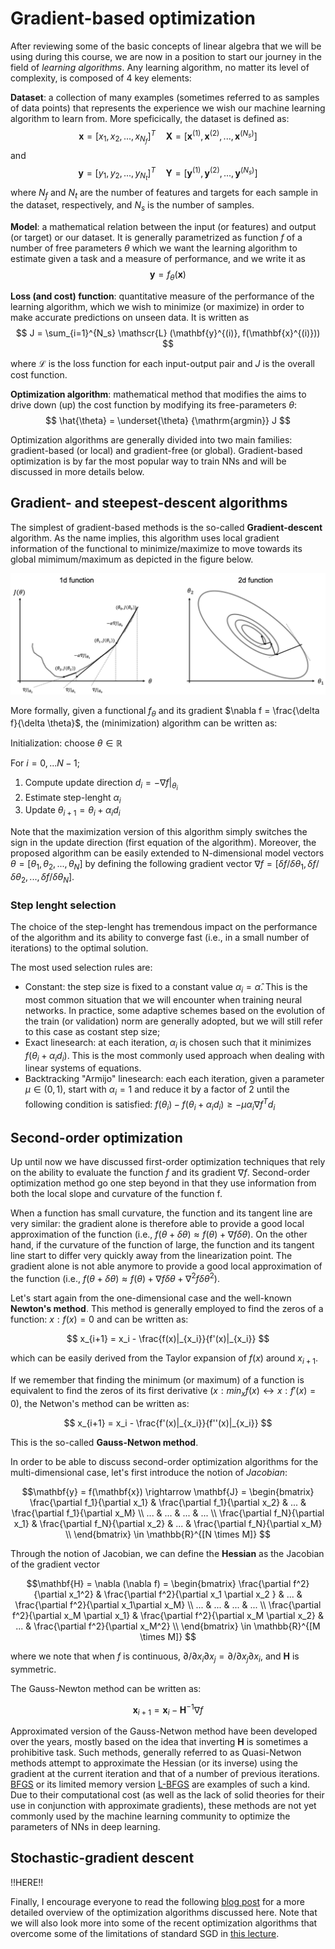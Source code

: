# Gradient-based optimization
After reviewing some of the basic concepts of linear algebra that we will be using during this course, we are now in a position
to start our journey in the field of *learning algorithms*. Any learning algorithm, no matter its level of complexity, is 
composed of 4 key elements:

**Dataset**: a collection of many examples (sometimes referred to as samples of data points) that represents the experience
we wish our machine learning algorithm to learn from. More speficically, the dataset is defined as:
$$
\mathbf{x} = [x_1, x_2, ..., x_{N_f}]^T \quad \mathbf{X} = [\mathbf{x}^{(1)}, \mathbf{x}^{(2)}, ..., \mathbf{x}^{(N_s)}] 
$$
and
$$
\mathbf{y} = [y_1, y_2, ..., y_{N_t}]^T \quad \mathbf{Y} = [\mathbf{y}^{(1)}, \mathbf{y}^{(2)}, ..., \mathbf{y}^{(N_s)}] 
$$
where $N_f$ and $N_t$ are the number of features and targets for each sample in the dataset, respectively, and 
$N_s$ is the number of samples.

**Model**: a mathematical relation between the input (or features) and output (or target) 
or our dataset. It is generally parametrized as function $f$ of a number of free parameters $\theta$ which we want the 
learning algorithm to estimate given a task and a measure of performance, and we write it as 
$$
\mathbf{y} = f_\theta(\mathbf{x})
$$

**Loss (and cost) function**: quantitative measure of the performance of the learning algorithm, which we wish to minimize 
(or maximize) in order to make accurate predictions on unseen data. It is written as
$$
J = \sum_{i=1}^{N_s}  \mathscr{L} (\mathbf{y}^{(i)}, f(\mathbf{x}^{(i)}))
$$

where $\mathscr{L}$ is the loss function for each input-output pair and $J$ is the overall cost function.

**Optimization algorithm**: mathematical method that modifies the aims to drive down (up) the cost function by modifying
its free-parameters $\theta$:
$$
\hat{\theta} = \underset{\theta} {\mathrm{argmin}} J
$$

Optimization algorithms are generally divided into two main families: gradient-based 
(or local) and gradient-free (or global). Gradient-based optimization is by far the most popular way to train NNs and 
will be discussed in more details below.

## Gradient- and steepest-descent algorithms
The simplest of gradient-based methods is the so-called **Gradient-descent** algorithm. As the name implies, 
this algorithm uses local gradient information of the functional to minimize/maximize to move towards its global 
mimimum/maximum as depicted in the figure below.

![GRADIENT OPTIMIZATION](figs/opt_gradient.png)

More formally, given a functional $f_\theta$ and its gradient $\nabla f = \frac{\delta f}{\delta \theta}$, 
the (minimization) algorithm can be written as:

Initialization: choose $\theta \in \mathbb{R}$

For $i=0,...N-1$;

1. Compute update direction $d_i = -\nabla f |_{\theta_i}$
2. Estimate step-lenght $\alpha_i$
3. Update $\theta_{i+1} = \theta_{i} + \alpha_i d_i$

Note that the maximization version of this algorithm simply switches the sign in the update direction (first equation of the algorithm).
Moreover, the proposed algorithm can be easily extended to N-dimensional model vectors $\theta=[\theta_1, \theta_2, ..., \theta_N]$ by
defining the following gradient vector 
$\nabla f=[\delta f / \delta\theta_1, \delta f / \delta\theta_2, ..., \delta f/ \delta\theta_N]$.

### Step lenght selection
The choice of the step-lenght has tremendous impact on the performance of the algorithm and its ability to converge 
fast (i.e., in a small number of iterations) to the optimal solution.

The most used selection rules are:

- Constant: the step size is fixed to a constant value $\alpha_i=\hat{\alpha}$. This is the most common situation that we
  will encounter when training neural networks. In practice, some adaptive schemes based on the evolution of the train
  (or validation) norm are generally adopted, but we will still refer to this case as costant step size;
- Exact linesearch: at each iteration, $\alpha_i$ is chosen such that it minimizes $f(\theta_{i} + \alpha_i d_i)$. This
  is the most commonly used approach when dealing with linear systems of equations.
- Backtracking  "Armijo" linesearch: each each iteration, given a parameter $\mu \in (0,1)$, start with $\alpha_i=1$ 
  and reduce it by a factor of 2 until the following condition is satisfied: $f(\theta_i) - f(\theta_{i} + \alpha_i d_i) \ge  -\mu \alpha_i \nabla f^T d_i$
  
## Second-order optimization
Up until now we have discussed first-order optimization techniques that rely on the ability to evaluate the function $f$ and 
its gradient $\nabla f$. Second-order optimization method go one step beyond in that they use information from both the 
local slope and curvature of the function f. 

When a function has small curvature, the function and its tangent line are very similar: 
the gradient alone is therefore able to provide a good local approximation of the function (i.e., $f(\theta+\delta \theta)\approx f(\theta) + \nabla f \delta \theta$).
On the other hand, if the curvature of the function of large, the function and its tangent line start to differ very quickly away from
the linearization point. The gradient alone is not able anymore to provide a good local approximation of the function 
(i.e., $f(\theta+\delta \theta)\approx f(\theta) + \nabla f \delta \theta + \nabla^2 f \delta \theta^2$).

Let's start again from the one-dimensional case and the well-known **Newton's method**. This method is generally employed to find the zeros of a function:
$x: f(x)=0$ and can be written as:

$$
x_{i+1} = x_i - \frac{f(x)|_{x_i}}{f'(x)|_{x_i}} 
$$

which can be easily derived from the Taylor expansion of $f(x)$ around $x_{i+1}$.

If we remember that finding the minimum (or maximum) of a function is equivalent to find the zeros of its first derivative 
($x: min_x f(x) \leftrightarrow x: f'(x)=0$), the Netwon's method can
be written as:

$$
x_{i+1} = x_i - \frac{f'(x)|_{x_i}}{f''(x)|_{x_i}} 
$$

This is the so-called **Gauss-Netwon method**.

In order to be able to discuss second-order optimization algorithms for the multi-dimensional case, let's first introduce the notion of *Jacobian*:

$$\mathbf{y} = f(\mathbf{x}) \rightarrow  \mathbf{J}  = \begin{bmatrix} 
                \frac{\partial f_1}{\partial x_1} & \frac{\partial f_1}{\partial x_2} & ... & \frac{\partial f_1}{\partial x_M} \\
                ...     & ...  & ...   & ... \\
                \frac{\partial f_N}{\partial x_1} & \frac{\partial f_N}{\partial x_2} & ... & \frac{\partial f_N}{\partial x_M} \\
  \end{bmatrix} \in \mathbb{R}^{[N \times M]}
$$

Through the notion of Jacobian, we can define the **Hessian** as the Jacobian of the gradient vector

$$\mathbf{H} = \nabla (\nabla f) = \begin{bmatrix} 
                \frac{\partial f^2}{\partial x_1^2} & \frac{\partial f^2}{\partial x_1 \partial x_2 } & ... & \frac{\partial f^2}{\partial x_1\partial x_M} \\
                ...     & ...  & ...   & ... \\
                \frac{\partial f^2}{\partial x_M \partial x_1} & \frac{\partial f^2}{\partial x_M \partial x_2} & ... & \frac{\partial f^2}{\partial x_M^2} \\
  \end{bmatrix} \in \mathbb{R}^{[M \times M]}
$$

where we note that when $f$ is continuous, $\partial / \partial x_i \partial x_j = \partial / \partial x_j \partial x_i$, and $\mathbf{H}$
is symmetric.

The Gauss-Newton method can be written as:

$$
\mathbf{x}_{i+1} = \mathbf{x}_i - \mathbf{H}^{-1}\nabla f
$$

Approximated version of the Gauss-Netwon method have been developed over the years, mostly based on the idea that inverting $\mathbf{H}$ is
sometimes a prohibitive task. Such methods, generally referred to as Quasi-Netwon methods attempt to approximate the Hessian (or its inverse)
using the gradient at the current iteration and that of a number of previous iterations. [BFGS](https://en.wikipedia.org/wiki/Broyden–Fletcher–Goldfarb–Shanno_algorithm)
or its limited memory version [L-BFGS](https://en.wikipedia.org/wiki/Limited-memory_BFGS) are examples of such a kind. Due to their computational cost
(as well as the lack of solid theories for their use in conjunction with approximate gradients), these methods are not yet commonly used by the
machine learning community to optimize the parameters of NNs in deep learning.

## Stochastic-gradient descent

!!HERE!!


Finally, I encourage everyone to read the following [blog post](https://ruder.io/optimizing-gradient-descent/) for a more
detailed overview of the optimization algorithms discussed here. Note that we will also look more into some of the recent 
optimization algorithms that overcome some of the limitations of standard SGD in [this lecture](lectures/10_gradopt1.md).
